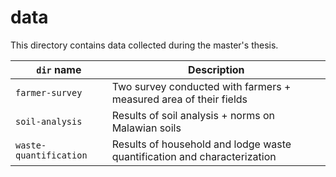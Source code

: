 # data

This directory contains data collected during the master's thesis.

| `dir` name | Description |
| - | - |
| `farmer-survey` | Two survey conducted with farmers + measured area of their fields |
| `soil-analysis` | Results of soil analysis + norms on Malawian soils |
| `waste-quantification` | Results of household and lodge waste quantification and characterization |
